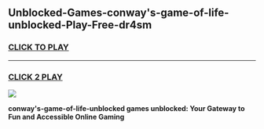 
## Unblocked-Games-conway's-game-of-life-unblocked-Play-Free-dr4sm
<h3>
<a href="https://premium76.site?title=conway's-game-of-life-unblocked&ref=15A">CLICK TO PLAY</a></h3>
<hr>

<h3>
<a href="https://premium76.site?title=conway's-game-of-life-unblocked&ref=15A">CLICK 2 PLAY</a>
  
</h3>

<a href="https://premium76.site?title=conway's-game-of-life-unblocked&ref=15A"><img src="https://clearcache.store/games.png"></a>


**conway's-game-of-life-unblocked games unblocked: Your Gateway to Fun and Accessible Online Gaming**
